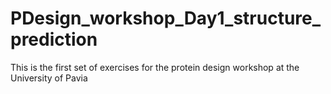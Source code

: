 # PDesign_workshop_Day1_structure_prediction
This is the first set of exercises for the protein design workshop at the University of Pavia
